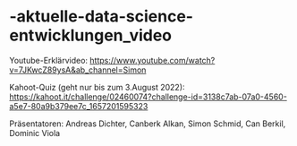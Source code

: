 # -aktuelle-data-science-entwicklungen_video

Youtube-Erklärvideo:
https://www.youtube.com/watch?v=7JKwcZ89ysA&ab_channel=Simon



Kahoot-Quiz (geht nur bis zum 3.August 2022):
https://kahoot.it/challenge/02460074?challenge-id=3138c7ab-07a0-4560-a5e7-80a9b379ee7c_1657201595323


Präsentatoren:
Andreas Dichter, Canberk Alkan, Simon Schmid, Can Berkil, Dominic Viola

